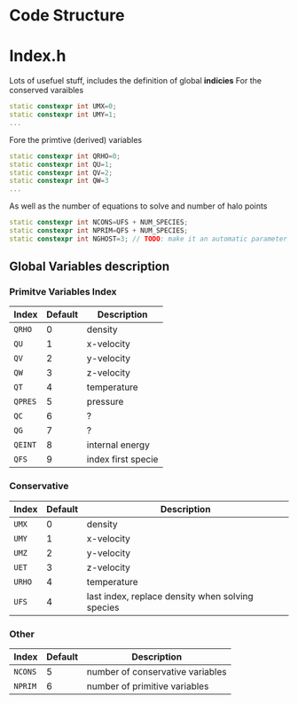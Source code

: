 # Code Structure


# Index.h


Lots of usefuel stuff, includes the definition of global **indicies**
For the conserved varaibles
```cpp
static constexpr int UMX=0;
static constexpr int UMY=1;
...
```
Fore the primtive (derived) variables

```cpp
static constexpr int QRHO=0;
static constexpr int QU=1;
static constexpr int QV=2;
static constexpr int QW=3
...
```
As well as the number of equations to solve and number of halo points

```cpp
static constexpr int NCONS=UFS + NUM_SPECIES;
static constexpr int NPRIM=QFS + NUM_SPECIES;
static constexpr int NGHOST=3; // TODO: make it an automatic parameter
```

## Global Variables description

### Primitve Variables Index

| Index                      |  Default | Description                                                  |
| --------------------------- | ------------- | ------------------------------------------------------------ |
|   `QRHO`             | 0       | density    |
|   `QU`               | 1       | x-velocity    |
|   `QV`               | 2       | y-velocity    |
|   `QW`               | 3       | z-velocity    |
|   `QT`               | 4       | temperature    |
|   `QPRES`            | 5       | pressure   |
|   `QC`            | 6          | ?  |
|   `QG`            | 7          | ?   |
|   `QEINT`            | 8       | internal energy  |
|   `QFS`            | 9         | index first specie   |

### Conservative


| Index                      |  Default | Description                                                  |
| --------------------------- | ------------- | ------------------------------------------------------------ |
|   `UMX`             | 0       | density    |
|   `UMY`             | 1       | x-velocity    |
|   `UMZ`             | 2       | y-velocity    |
|   `UET`             | 3       | z-velocity    |
|   `URHO`            | 4       | temperature    |
|   `UFS`             | 4       | last index, replace density when solving species  |


### Other
| Index                      |  Default | Description                                                  |
| --------------------------- | ------------- | ------------------------------------------------------------ |
|   `NCONS`               | 5       | number of conservative variables    |
|   `NPRIM`               | 6       | number of primitive variables    |
